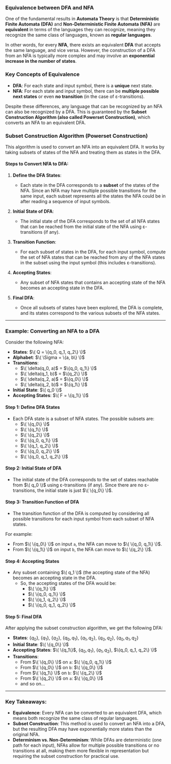 ### **Equivalence between DFA and NFA**

One of the fundamental results in **Automata Theory** is that **Deterministic Finite Automata (DFA)** and **Non-Deterministic Finite Automata (NFA)** are **equivalent** in terms of the languages they can recognize, meaning they recognize the same class of languages, known as **regular languages**.

In other words, for every **NFA**, there exists an equivalent **DFA** that accepts the same language, and vice versa. However, the construction of a DFA from an NFA is typically more complex and may involve an **exponential increase in the number of states**.

### **Key Concepts of Equivalence**

- **DFA**: For each state and input symbol, there is a **unique** next state.
- **NFA**: For each state and input symbol, there can be **multiple possible next states** or even **no transition** (in the case of ε-transitions).
  
Despite these differences, any language that can be recognized by an NFA can also be recognized by a DFA. This is guaranteed by the **Subset Construction Algorithm (also called Powerset Construction)**, which converts an NFA to an equivalent DFA.

### **Subset Construction Algorithm (Powerset Construction)**
This algorithm is used to convert an NFA into an equivalent DFA. It works by taking subsets of states of the NFA and treating them as states in the DFA.

#### **Steps to Convert NFA to DFA**:
1. **Define the DFA States**:
   - Each state in the DFA corresponds to a **subset** of the states of the NFA. Since an NFA may have multiple possible transitions for the same input, each subset represents all the states the NFA could be in after reading a sequence of input symbols.

2. **Initial State of DFA**:
   - The initial state of the DFA corresponds to the set of all NFA states that can be reached from the initial state of the NFA using ε-transitions (if any).

3. **Transition Function**:
   - For each subset of states in the DFA, for each input symbol, compute the set of NFA states that can be reached from any of the NFA states in the subset using the input symbol (this includes ε-transitions).
   
4. **Accepting States**:
   - Any subset of NFA states that contains an accepting state of the NFA becomes an accepting state in the DFA.

5. **Final DFA**:
   - Once all subsets of states have been explored, the DFA is complete, and its states correspond to the various subsets of the NFA states.

---

### **Example: Converting an NFA to a DFA**

Consider the following NFA:

- **States**: $\( Q = \{q_0, q_1, q_2\} \)$
- **Alphabet**: $\( \Sigma = \{a, b\} \)$
- **Transitions**:
  - $\( \delta(q_0, a)$ = $\{q_0, q_1\} \)$
  - $\( \delta(q_1, b)$ = $\{q_2\} \)$
  - $\( \delta(q_2, a)$ = $\{q_0\} \)$
  - $\( \delta(q_2, b)$ = $\{q_1\} \)$
- **Initial State**: $\( q_0 \)$
- **Accepting States**: $\( F = \{q_1\} \)$

#### **Step 1: Define DFA States**
- Each DFA state is a subset of NFA states. The possible subsets are:
  - $\( \{q_0\} \)$
  - $\( \{q_1\} \)$
  - $\( \{q_2\} \)$
  - $\( \{q_0, q_1\} \)$
  - $\( \{q_1, q_2\} \)$
  - $\( \{q_0, q_2\} \)$
  - $\( \{q_0, q_1, q_2\} \)$

#### **Step 2: Initial State of DFA**
- The initial state of the DFA corresponds to the set of states reachable from $\( q_0 \)$ using ε-transitions (if any). Since there are no ε-transitions, the initial state is just $\( \{q_0\} \)$.

#### **Step 3: Transition Function of DFA**
- The transition function of the DFA is computed by considering all possible transitions for each input symbol from each subset of NFA states.

For example:
- From $\( \{q_0\} \)$ on input `a`, the NFA can move to $\( \{q_0, q_1\} \)$.
- From $\( \{q_1\} \)$ on input `b`, the NFA can move to $\( \{q_2\} \)$.

#### **Step 4: Accepting States**
- Any subset containing $\( q_1 \)$ (the accepting state of the NFA) becomes an accepting state in the DFA.
  - So, the accepting states of the DFA would be:
    - $\( \{q_1\} \)$
    - $\( \{q_0, q_1\} \)$
    - $\( \{q_1, q_2\} \)$
    - $\( \{q_0, q_1, q_2\} \)$

#### **Step 5: Final DFA**
After applying the subset construction algorithm, we get the following DFA:

- **States**:   $\{q_0\}$, $\{q_1\}$, $\{q_2\}$, $\{q_0, q_1\}$, $\{q_1, q_2\}$, $\{q_0, q_2\}$, $\{q_0, q_1, q_2\}$
- **Initial State**: $\( \{q_0\} \)$
- **Accepting States**: $\( \{q_1\}$, $\{q_0, q_1\}$, $\{q_1, q_2\}$, $\{q_0, q_1, q_2\} \)$
- **Transitions**:
  - From $\( \{q_0\} \)$ on `a`: $\( \{q_0, q_1\} \)$
  - From $\( \{q_0\} \)$ on `b`: $\( \{q_0\} \)$
  - From $\( \{q_1\} \)$ on `b`: $\( \{q_2\} \)$
  - From $\( \{q_2\} \)$ on `a`: $\( \{q_0\} \)$
  - and so on...

---

### **Key Takeaways**:
- **Equivalence**: Every NFA can be converted to an equivalent DFA, which means both recognize the same class of regular languages.
- **Subset Construction**: This method is used to convert an NFA into a DFA, but the resulting DFA may have exponentially more states than the original NFA.
- **Determinism vs. Non-Determinism**: While DFAs are deterministic (one path for each input), NFAs allow for multiple possible transitions or no transitions at all, making them more flexible in representation but requiring the subset construction for practical use.
